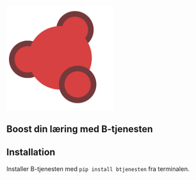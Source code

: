 <img src="graphics/b_logo_3.png" width = 250px>

## Boost din læring med B-tjenesten 

## Installation

Installer B-tjenesten med <code>pip install btjenesten</code> fra terminalen.


